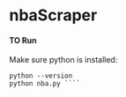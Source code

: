 # nbaScraper


#### TO Run

Make sure python is installed:


````
python --version
python nba.py ````
